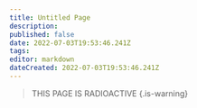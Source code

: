 ```yaml
---
title: Untitled Page
description: 
published: false
date: 2022-07-03T19:53:46.241Z
tags: 
editor: markdown
dateCreated: 2022-07-03T19:53:46.241Z
---
```


> THIS PAGE IS RADIOACTIVE
{.is-warning}
